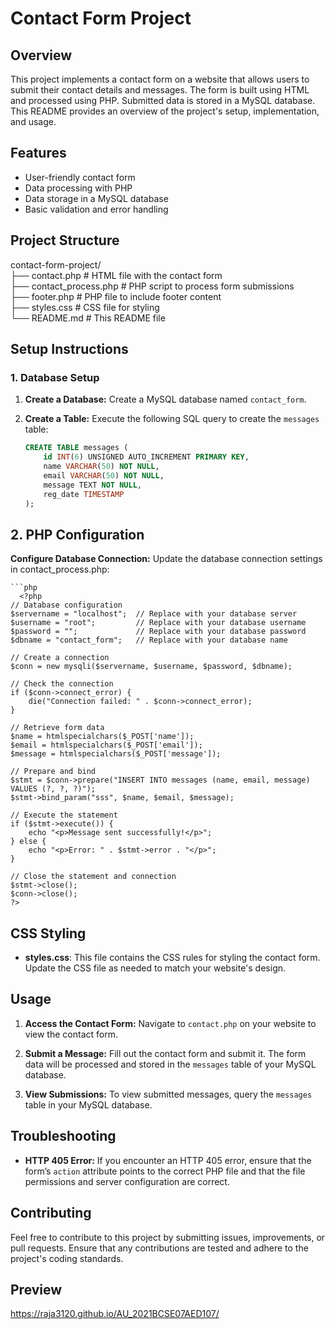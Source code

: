 # Contact Form Project

## Overview

This project implements a contact form on a website that allows users to submit their contact details and messages. The form is built using HTML and processed using PHP. Submitted data is stored in a MySQL database. This README provides an overview of the project's setup, implementation, and usage.

## Features

- User-friendly contact form
- Data processing with PHP
- Data storage in a MySQL database
- Basic validation and error handling

## Project Structure

contact-form-project/ <br>├── contact.php # HTML file with the contact form <br>├── contact_process.php # PHP script to process form submissions <br>├── footer.php # PHP file to include footer content <br>├── styles.css # CSS file for styling <br>└── README.md # This README file


## Setup Instructions

### 1. Database Setup

1. **Create a Database:**
   Create a MySQL database named `contact_form`.

2. **Create a Table:**
   Execute the following SQL query to create the `messages` table:

   ```sql
   CREATE TABLE messages (
       id INT(6) UNSIGNED AUTO_INCREMENT PRIMARY KEY,
       name VARCHAR(50) NOT NULL,
       email VARCHAR(50) NOT NULL,
       message TEXT NOT NULL,
       reg_date TIMESTAMP
   );

## 2. PHP Configuration
**Configure Database Connection:**
Update the database connection settings in contact_process.php:

    ```php
      <?php
    // Database configuration
    $servername = "localhost";  // Replace with your database server
    $username = "root";         // Replace with your database username
    $password = "";             // Replace with your database password
    $dbname = "contact_form";   // Replace with your database name
    
    // Create a connection
    $conn = new mysqli($servername, $username, $password, $dbname);
    
    // Check the connection
    if ($conn->connect_error) {
        die("Connection failed: " . $conn->connect_error);
    }
    
    // Retrieve form data
    $name = htmlspecialchars($_POST['name']);
    $email = htmlspecialchars($_POST['email']);
    $message = htmlspecialchars($_POST['message']);
    
    // Prepare and bind
    $stmt = $conn->prepare("INSERT INTO messages (name, email, message) VALUES (?, ?, ?)");
    $stmt->bind_param("sss", $name, $email, $message);
    
    // Execute the statement
    if ($stmt->execute()) {
        echo "<p>Message sent successfully!</p>";
    } else {
        echo "<p>Error: " . $stmt->error . "</p>";
    }
    
    // Close the statement and connection
    $stmt->close();
    $conn->close();
    ?>

## CSS Styling

- **styles.css**: This file contains the CSS rules for styling the contact form. Update the CSS file as needed to match your website's design.

## Usage

1. **Access the Contact Form:**
   Navigate to `contact.php` on your website to view the contact form.

2. **Submit a Message:**
   Fill out the contact form and submit it. The form data will be processed and stored in the `messages` table of your MySQL database.

3. **View Submissions:**
   To view submitted messages, query the `messages` table in your MySQL database.

## Troubleshooting

- **HTTP 405 Error:**
  If you encounter an HTTP 405 error, ensure that the form’s `action` attribute points to the correct PHP file and that the file permissions and server configuration are correct.

## Contributing

Feel free to contribute to this project by submitting issues, improvements, or pull requests. Ensure that any contributions are tested and adhere to the project's coding standards.

## Preview
https://raja3120.github.io/AU_2021BCSE07AED107/
